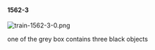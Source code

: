 #### 1562-3
![train-1562-3-0.png](https://github.com/lil-lab/nlvr/raw/master/nlvr/train/images/23/train-1562-3-0.png "train-1562-3-0.png")

one of the grey box contains three black objects